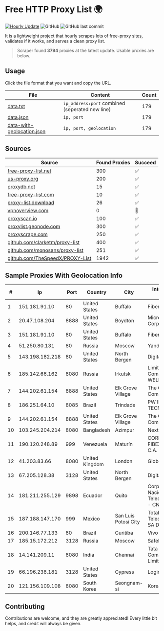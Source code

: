 
# Free HTTP Proxy List 🌍

[![Hourly Update](https://github.com/mertguvencli/http-proxy-list/actions/workflows/main.yml/badge.svg?branch=main)](https://github.com/mertguvencli/http-proxy-list/actions/workflows/main.yml)
![GitHub](https://img.shields.io/github/license/mertguvencli/http-proxy-list)
![GitHub last commit](https://img.shields.io/github/last-commit/mertguvencli/http-proxy-list)

It is a lightweight project that hourly scrapes lots of free-proxy sites, validates if it works, and serves a clean proxy list.


> Scraper found **3794** proxies at the latest update. Usable proxies are below.

## Usage

Click the file format that you want and copy the URL.


|File|Content|Count|
|----|-------|-----|
|[data.txt](https://raw.githubusercontent.com/mertguvencli/http-proxy-list/main/proxy-list/data.txt)|`ip_address:port` combined (seperated new line)|179|
|[data.json](https://raw.githubusercontent.com/mertguvencli/http-proxy-list/main/proxy-list/data.json)|`ip, port`|179|
|[data-with-geolocation.json](https://raw.githubusercontent.com/mertguvencli/http-proxy-list/main/proxy-list/data-with-geolocation.json)|`ip, port, geolocation`|179|

## Sources

|Source|Found Proxies|Succeed|
|------|-------------|-------|
|[free-proxy-list.net](https://free-proxy-list.net)|300|✅|
|[us-proxy.org](https://www.us-proxy.org)|200|✅|
|[proxydb.net](http://proxydb.net)|15|✅|
|[free-proxy-list.com](https://free-proxy-list.com/?page=&port=&type%5B%5D=http&type%5B%5D=https&up_time=0&search=Search)|10|✅|
|[proxy-list.download](https://www.proxy-list.download/HTTP)|26|✅|
|[vpnoverview.com](https://vpnoverview.com/privacy/anonymous-browsing/free-proxy-servers)|0|🚫|
|[proxyscan.io](https://www.proxyscan.io)|100|✅|
|[proxylist.geonode.com](https://proxylist.geonode.com/api/proxy-list?limit=300&page=1&sort_by=lastChecked&sort_type=desc&protocols=http,https)|300|✅|
|[proxyscrape.com](https://api.proxyscrape.com/v2/?request=displayproxies&protocol=http&timeout=10000&country=all&ssl=all&anonymity=all)|250|✅|
|[github.com/clarketm/proxy-list](https://raw.githubusercontent.com/clarketm/proxy-list/master/proxy-list-raw.txt)|400|✅|
|[github.com/monosans/proxy-list](https://raw.githubusercontent.com/monosans/proxy-list/main/proxies/http.txt)|251|✅|
|[github.com/TheSpeedX/PROXY-List](https://raw.githubusercontent.com/TheSpeedX/PROXY-List/master/http.txt)|1942|✅|


## Sample Proxies With Geolocation Info

|#|Ip|Port|Country|City|Internet Service Provider|
|-|--|----|-------|----|-------------------------|
|1|151.181.91.10|80|United States|Buffalo|Fibertech Networks|
|2|20.47.108.204|8888|United States|Boydton|Microsoft Corporation|
|3|151.181.91.10|80|United States|Buffalo|Fibertech Networks|
|4|51.250.80.131|80|Russia|Moscow|Yandex.Cloud LLC|
|5|143.198.182.218|80|United States|North Bergen|DigitalOcean, LLC|
|6|185.142.66.162|8080|Russia|Irkutsk|Limited Liability Company WELLCOM-L|
|7|144.202.61.154|8888|United States|Elk Grove Village|The Constant Company|
|8|186.251.64.10|8085|Brazil|Trindade|PW INFORMATICA E TECNOLOGIA LTDA|
|9|144.202.61.154|8888|United States|Elk Grove Village|The Constant Company|
|10|103.245.204.214|8080|Bangladesh|Azimpur|Next Online Ltd.|
|11|190.120.248.89|999|Venezuela|Maturín|CORPORACION FIBEX TELECOM, C.A.|
|12|41.203.83.66|8080|United Kingdom|London|Globacom Limited|
|13|67.205.128.38|3128|United States|North Bergen|DigitalOcean, LLC|
|14|181.211.255.129|9898|Ecuador|Quito|Corporacion Nacional De Telecomunicaciones - CNT EP|
|15|187.188.147.170|999|Mexico|San Luis Potosí City|Total Play Telecomunicaciones SA De CV|
|16|200.146.77.133|80|Brazil|Curitiba|Vivo|
|17|185.15.172.212|3128|Russia|Moscow|SafeData LLC|
|18|14.141.209.11|8080|India|Chennai|Tata Communications Limited|
|19|66.196.238.181|3128|United States|Cypress|Logix|
|20|121.156.109.108|8080|South Korea|Seongnam-si|Korea Telecom|



## Contributing

Contributions are welcome, and they are greatly appreciated! Every
little bit helps, and credit will always be given.

